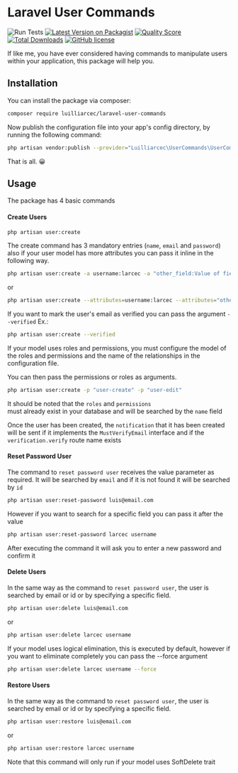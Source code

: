 # Laravel User Commands

![Run Tests](https://github.com/luilliarcec/laravel-user-commands/workflows/Run%20Tests/badge.svg?branch=master)
[![Latest Version on Packagist](https://img.shields.io/packagist/v/luilliarcec/laravel-user-commands.svg)](https://packagist.org/packages/luilliarcec/laravel-user-commands)
[![Quality Score](https://img.shields.io/scrutinizer/g/luilliarcec/laravel-user-commands)](https://scrutinizer-ci.com/g/luilliarcec/laravel-user-commands)
[![Total Downloads](https://img.shields.io/packagist/dt/luilliarcec/laravel-user-commands)](https://packagist.org/packages/luilliarcec/laravel-user-commands)
[![GitHub license](https://img.shields.io/github/license/luilliarcec/laravel-user-commands)](https://github.com/luilliarcec/laravel-user-commands/blob/develop/LICENSE.md)

If like me, you have ever considered having commands to manipulate users within your application, 
this package will help you.

## Installation

You can install the package via composer:

```bash
composer require luilliarcec/laravel-user-commands
```

Now publish the configuration file into your app's config directory, by running the following command:

```bash
php artisan vendor:publish --provider="Luilliarcec\UserCommands\UserCommandsServiceProvider"
```

That is all. 😀

## Usage

The package has 4 basic commands

#### Create Users

```bash
php artisan user:create
```

The create command has 3 mandatory entries 
(`name`, `email` and `password`) also if your user model has more attributes you can pass it 
inline in the following way.

```bash
php artisan user:create -a username:larcec -a "other_field:Value of field"
```

or

```bash
php artisan user:create --attributes=username:larcec --attributes="other_field:Value of field"
```

If you want to mark the user's email as verified you can pass the argument `--verified` Ex.:

```bash
php artisan user:create --verified
```

If your model uses roles and permissions, 
you must configure the model of the roles and permissions and the name of the relationships 
in the configuration file.

You can then pass the permissions or roles as arguments.

```bash
php artisan user:create -p "user-create" -p "user-edit"
```

It should be noted that the `roles` and `permissions`  
must already exist in your database and will be searched by the `name` field

Once the user has been created, 
the `notification` that it has been created will be sent if it implements 
the `MustVerifyEmail` interface and if the `verification.verify` route name exists

#### Reset Password User

The command to `reset password user` receives the value parameter as required. 
It will be searched by `email` and if it is not found it will be searched by `id`

```bash
php artisan user:reset-password luis@email.com
```

However if you want to search for a specific field you can pass it after the value

```bash
php artisan user:reset-password larcec username
```

After executing the command it will ask you to enter a new password and confirm it

#### Delete Users

In the same way as the command to `reset password user`, 
the user is searched by email or id or by specifying a specific field.

```bash
php artisan user:delete luis@email.com
```

or

```bash
php artisan user:delete larcec username
```

If your model uses logical elimination, 
this is executed by default, 
however if you want to eliminate completely you can pass the --force argument

```bash
php artisan user:delete larcec username --force
```

#### Restore Users

In the same way as the command to `reset password user`, 
the user is searched by email or id or by specifying a specific field.

```bash
php artisan user:restore luis@email.com
```

or

```bash
php artisan user:restore larcec username
```

Note that this command will only run if your model uses SoftDelete trait
